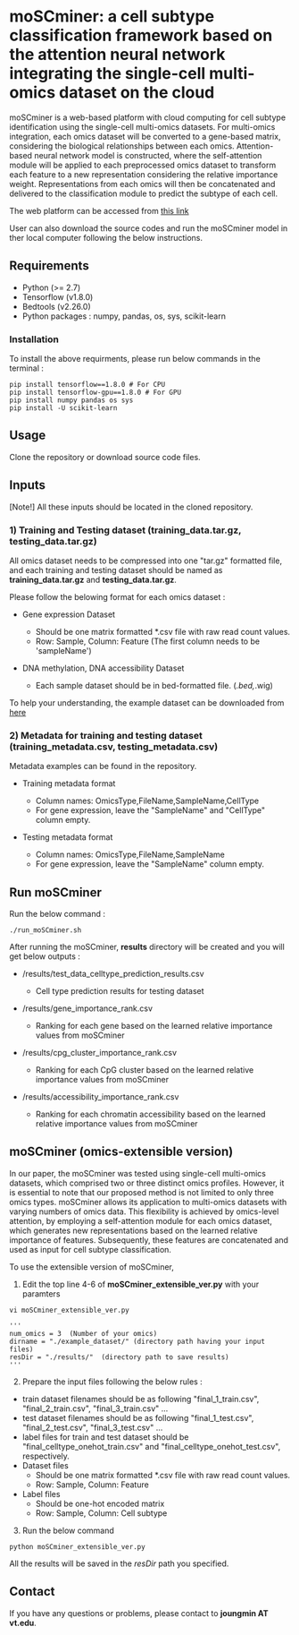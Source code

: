 # moSCminer: a cell subtype classification framework based on the attention neural network integrating the single-cell multi-omics dataset on the cloud
moSCminer is a web-based platform with cloud computing for cell subtype identification using the single-cell multi-omics datasets. For multi-omics integration, each omics dataset will be converted to a gene-based matrix, considering the biological relationships between each omics. Attention-based neural network model is constructed, where the self-attention module will be applied to each preprocessed omics dataset to transform each feature to a new representation considering the relative importance weight. Representations from each omics will then be concatenated and delivered to the classification module to predict the subtype of each cell. 

The web platform can be accessed from [this link](http://203.252.206.118:5568/)

User can also download the source codes and run the moSCminer model in ther local computer following the below instructions.

## Requirements
* Python (>= 2.7)
* Tensorflow (v1.8.0)
* Bedtools (v2.26.0)
* Python packages : numpy, pandas, os, sys, scikit-learn

### Installation
To install the above requirments, please run below commands in the terminal :
```
pip install tensorflow==1.8.0 # For CPU
pip install tensorflow-gpu==1.8.0 # For GPU
pip install numpy pandas os sys
pip install -U scikit-learn
```

## Usage
Clone the repository or download source code files.

## Inputs
[Note!] All these inputs should be located in the cloned repository.

### 1) Training and Testing dataset (training_data.tar.gz, testing_data.tar.gz)
All omics dataset needs to be compressed into one "tar.gz" formatted file, and each training and testing dataset should be named as **training_data.tar.gz** and **testing_data.tar.gz**.

Please follow the belowing format for each omics dataset :

* Gene expression Dataset
  -  Should be one matrix formatted *.csv file with raw read count values.
  -  Row: Sample, Column: Feature (The first column needs to be 'sampleName')

* DNA methylation, DNA accessibility Dataset
  -  Each sample dataset should be in bed-formatted file. (*.bed,*.wig)

To help your understanding, the example dataset can be downloaded from [here](https://drive.google.com/drive/folders/1OmaDmttI7Ki0M0pgIQBxggszYsNu1zOg?usp=sharing)

### 2) Metadata for training and testing dataset (training_metadata.csv, testing_metadata.csv)
Metadata examples can be found in the repository.

* Training metadata format
  - Column names: OmicsType,FileName,SampleName,CellType
  - For gene expression, leave the "SampleName" and "CellType" column empty.

* Testing metadata format
  - Column names: OmicsType,FileName,SampleName
  - For gene expression, leave the "SampleName" column empty.

## Run moSCminer
Run the below command :
```
./run_moSCminer.sh
```

After running the moSCminer, **results** directory will be created and you will get below outputs :
* /results/test_data_celltype_prediction_results.csv
  - Cell type prediction results for testing dataset
    
* /results/gene_importance_rank.csv
  - Ranking for each gene based on the learned relative importance values from moSCminer
    
* /results/cpg_cluster_importance_rank.csv
  - Ranking for each CpG cluster based on the learned relative importance values from moSCminer
    
* /results/accessibility_importance_rank.csv
  - Ranking for each chromatin accessibility based on the learned relative importance values from moSCminer

## moSCminer (omics-extensible version)
In our paper, the moSCminer was tested using single-cell multi-omics datasets, which comprised two or three distinct omics profiles. However, it is essential to note that our proposed method is not limited to only three omics types. moSCminer allows its application to multi-omics datasets with varying numbers of omics data. This flexibility is achieved by omics-level attention, by employing a self-attention module for each omics dataset, which generates new representations based on the learned relative importance of features. Subsequently, these features are concatenated and used as input for cell subtype classification.

To use the extensible version of moSCminer,
1. Edit the top line 4-6 of **moSCminer_extensible_ver.py** with your paramters
```
vi moSCminer_extensible_ver.py

'''
num_omics = 3  (Number of your omics)
dirname = "./example_dataset/" (directory path having your input files)
resDir = "./results/"  (directory path to save results)
'''
```

2. Prepare the input files following the below rules :
* train dataset filenames should be as following "final_1_train.csv", "final_2_train.csv", "final_3_train.csv" ...
* test dataset filenames should be as following "final_1_test.csv", "final_2_test.csv", "final_3_test.csv" ...
* label files for train and test dataset should be "final_celltype_onehot_train.csv" and "final_celltype_onehot_test.csv", respectively.
* Dataset files 
  -  Should be one matrix formatted *.csv file with raw read count values.
  -  Row: Sample, Column: Feature
* Label files
  -  Should be one-hot encoded matrix
  -  Row: Sample, Column: Cell subtype
 
3. Run the below command
```
python moSCminer_extensible_ver.py
```

All the results will be saved in the *resDir* path you specified.

## Contact
If you have any questions or problems, please contact to **joungmin AT vt.edu**.
